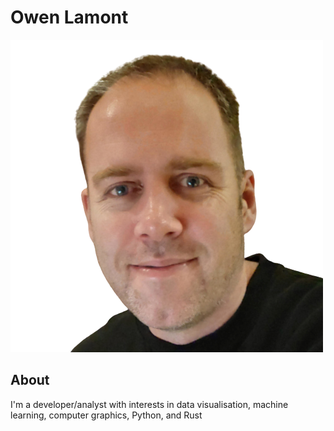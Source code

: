 # Owen Lamont

![Me](img/Owen.png)

## About

I'm a developer/analyst with interests in data visualisation, machine learning, computer
graphics, Python, and Rust
